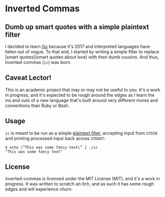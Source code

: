 # Inverted Commas

## Dumb up smart quotes with a simple plaintext filter

I decided to learn [Go](https://golang.org) because it's 2017 and interpreted languages
have fallen out of vogue. To that end, I started by writing a simple filter to replace
[smart quotes](smart quotes about love) with their dumb cousins. And thus, inverted-commas
(`ic`) was born.

## Caveat Lector!

This is an academic project that may or may not be useful to you.
It's a work in progress, and it's expected to be rough around the edges as I learn the
ins and outs of a new language that's built around very different mores and conventions
than Ruby or Bash.

## Usage

`ic` is meant to be run as a simple [plaintext filter](https://en.wikipedia.org/wiki/Pipeline_(Unix)),
accepting input from `STDIN` and printing processed input back across `STDOUT`:

```
$ echo \‟This was some fancy text\” | ./ic
"This was some fancy text"
```

## License

inverted-commas is licensed under the MIT License (MIT), and it's a work in progress.
It was written to scratch an itch, and as such it has some rough edges and will experience churn.
